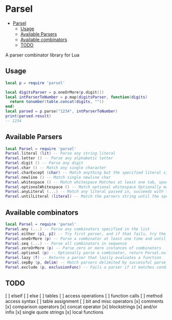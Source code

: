 # Parsel

<!--toc:start-->
- [Parsel](#parsel)
  - [Usage](#usage)
  - [Available Parsers](#available-parsers)
  - [Available combinators](#available-combinators)
  - [TODO](#todo)
<!--toc:end-->

A parser combinator library for Lua 

## Usage

```lua
local p = require 'parsel'

local digitsParser = p.oneOrMore(p.digit())
local intParserToNumber = p.map(digitsParser, function(digits)
  return tonumber(table.concat(digits, ""))
end)
local parsed = p.parse("1234", intParserToNumber)
print(parsed.result)
-- 1234
```

## Available Parsers

```lua
local Parsel = require 'parsel'
Parsel.literal (lit) -- Parse any string literal
Parsel.letter () -- Parse any alphabetic letter
Parsel.digit () -- Parse any digit
Parsel.char () -- Match any single character
Parsel.charExcept (char) -- Match anything but the specified literal single character
Parsel.newline () -- Match single newline char
Parsel.whitespace () -- Match whitespace Matches at least one tab, space, or newline and consumes it
Parsel.optionalWhitespace () -- Match optional whitespace Optionally matches and consumes spaces, tabs and newlines
Parsel.anyLiteral (...) -- Match any literal passed in, succeeds with the match
Parsel.untilLiteral (literal) -- Match the parsers string until the specified literal is found
```

## Available combinators

```lua
local Parsel = require 'parsel'
Parsel.any (...) -- Parse any combinators specified in the list
Parsel.either (p1, p2) -- Try first parser, and if that fails, try the second parser
Parsel.oneOrMore (p) -- Parse a combinator at least one time and until the parse fails
Parsel.seq (...) -- Parse all combinators in sequence
Parsel.zeroOrMore (p) -- Parse zero or more instances of combinators
Parsel.optional (p) -- Optionally parse a combinator, return Parsel.nullResult if not matched
Parsel.lazy (f) -- Returns a parser that lazily evaluates a function
Parsel.sepBy (p, delim) -- Match parsers delimited by successful parse of delim
Parsel.exclude (p, exclusionFunc) -- Fails a parser if it matches condition set by exclusionFunc
```

## TODO
[ ] elseif 
[ ] else 
[ ] tables
[ ] access operations
[ ] function calls
[ ] method access syntax
[ ] table assignment
[ ] bit and misc operators
[x] comments
[x] comparison operators
[x] concat operator
[x] blockstrings
[x] and/or infix
[x] single quote strings
[x] local functions
